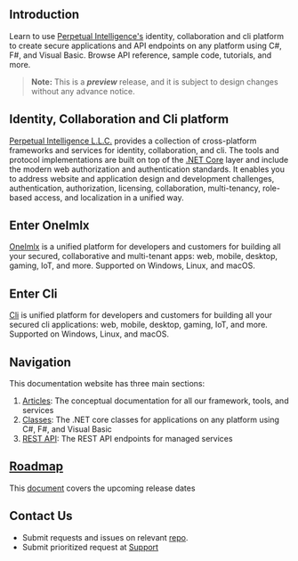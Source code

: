 ## Introduction
Learn to use [Perpetual Intelligence's](https://perpetualintelligence.azurewebsites.net/)  identity, collaboration and cli platform to create secure applications and API endpoints on any platform using C#, F#, and Visual Basic. Browse API reference, sample code, tutorials, and more.

> **Note:** This is a ***preview*** release, and it is subject to design changes without any advance notice.

## Identity, Collaboration and Cli platform
[Perpetual Intelligence L.L.C.](https://perpetualintelligence.azurewebsites.net/) provides a collection of cross-platform frameworks and services for identity, collaboration, and cli. The tools and protocol implementations are built on top of the [.NET Core](https://dotnet.microsoft.com/en-us/) layer and include the modern web authorization and authentication standards. It enables you to address website and application design and development challenges, authentication, authorization, licensing, collaboration, multi-tenancy, role-based access, and localization in a unified way.

## Enter OneImlx
[OneImlx](https://github.com/perpetualintelligence/docs/blob/main/docfx_project/articles/oneimlx/intro.md) is a unified platform for developers and customers for building all your secured, collaborative and multi-tenant apps: web, mobile, desktop, gaming, IoT, and more. Supported on Windows, Linux, and macOS.

## Enter Cli
[Cli](https://github.com/perpetualintelligence/docs/blob/main/docfx_project/articles/cli/intro.md) is unified platform for developers and customers for building all your secured cli applications: web, mobile, desktop, gaming, IoT, and more. Supported on Windows, Linux, and macOS.

## Navigation
This documentation website has three main sections:
1. [Articles](articles/intro.md): The conceptual documentation for all our framework, tools, and services
2. [Classes](api/index.md): The .NET core classes for applications on any platform using C#, F#, and Visual Basic
3. [REST API](rest/index.html): The REST API endpoints for managed services

## [Roadmap](ttps://github.com/perpetualintelligence/docs/blob/main/docfx_project/articles/roadmap.md)
This [document](articles/roadmap.md) covers the upcoming release dates

## Contact Us
* Submit requests and issues on relevant [repo](articles/repo.md).
* Submit prioritized request at [Support](https://perpetualintelligence.azurewebsites.net/support)


